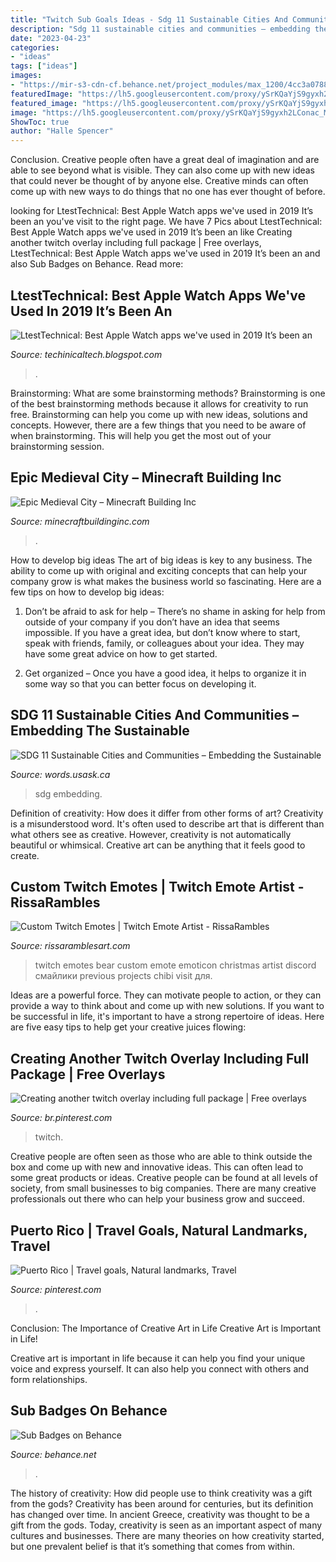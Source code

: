 ```yaml
---
title: "Twitch Sub Goals Ideas - Sdg 11 Sustainable Cities And Communities – Embedding The Sustainable"
description: "Sdg 11 sustainable cities and communities – embedding the sustainable"
date: "2023-04-23"
categories:
- "ideas"
tags: ["ideas"]
images:
- "https://mir-s3-cdn-cf.behance.net/project_modules/max_1200/4cc3a078831561.5cb206cee87af.png"
featuredImage: "https://lh5.googleusercontent.com/proxy/ySrKQaYjS9gyxh2LConac_MYYrkvyv99GhyQxVgDM9BghxFyJWdhKaaCnlq7_YRFvAjaE0W3Xm9NYb787dQylNm0D_PfdJZh3_w3sNhGYA=w1200-h630-p-k-no-nu"
featured_image: "https://lh5.googleusercontent.com/proxy/ySrKQaYjS9gyxh2LConac_MYYrkvyv99GhyQxVgDM9BghxFyJWdhKaaCnlq7_YRFvAjaE0W3Xm9NYb787dQylNm0D_PfdJZh3_w3sNhGYA=w1200-h630-p-k-no-nu"
image: "https://lh5.googleusercontent.com/proxy/ySrKQaYjS9gyxh2LConac_MYYrkvyv99GhyQxVgDM9BghxFyJWdhKaaCnlq7_YRFvAjaE0W3Xm9NYb787dQylNm0D_PfdJZh3_w3sNhGYA=w1200-h630-p-k-no-nu"
ShowToc: true
author: "Halle Spencer"
---
```



Conclusion.
Creative people often have a great deal of imagination and are able to see beyond what is visible. They can also come up with new ideas that could never be thought of by anyone else. Creative minds can often come up with new ways to do things that no one has ever thought of before.

	

		
looking for LtestTechnical: Best Apple Watch apps we&#039;ve used in 2019 It’s been an you've visit to the right page. We have 7 Pics about LtestTechnical: Best Apple Watch apps we&#039;ve used in 2019 It’s been an like Creating another twitch overlay including full package | Free overlays, LtestTechnical: Best Apple Watch apps we&#039;ve used in 2019 It’s been an and also Sub Badges on Behance. Read more:
		
    
## LtestTechnical: Best Apple Watch Apps We&#039;ve Used In 2019 It’s Been An

<img loading=lazy src="https://lh5.googleusercontent.com/proxy/ySrKQaYjS9gyxh2LConac_MYYrkvyv99GhyQxVgDM9BghxFyJWdhKaaCnlq7_YRFvAjaE0W3Xm9NYb787dQylNm0D_PfdJZh3_w3sNhGYA=w1200-h630-p-k-no-nu" onerror="this.onerror=null;this.src='https://tse1.mm.bing.net/th?id=OIP.RpA6hGS32hc2VIVNEvtmXwHaEK&amp;pid=15.1';" alt="LtestTechnical: Best Apple Watch apps we&#039;ve used in 2019 It’s been an">

_Source: techinicaltech.blogspot.com_

>. 

	

Brainstorming: What are some brainstorming methods?
Brainstorming is one of the best brainstorming methods because it allows for creativity to run free. Brainstorming can help you come up with new ideas, solutions and concepts. However, there are a few things that you need to be aware of when brainstorming. This will help you get the most out of your brainstorming session.

    
## Epic Medieval City – Minecraft Building Inc

<img loading=lazy src="https://minecraftbuildinginc.com/wp-content/uploads/formidable/5/Epic-Medieval-City-Minecraft-Building-Ideas.jpg" onerror="this.onerror=null;this.src='https://tse3.mm.bing.net/th?id=OIP.8fwPSXwVUt75rkOaWD81EwHaEK&amp;pid=15.1';" alt="Epic Medieval City – Minecraft Building Inc">

_Source: minecraftbuildinginc.com_

>. 

	

How to develop big ideas
The art of big ideas is key to any business. The ability to come up with original and exciting concepts that can help your company grow is what makes the business world so fascinating. Here are a few tips on how to develop big ideas:
1. Don’t be afraid to ask for help – There’s no shame in asking for help from outside of your company if you don’t have an idea that seems impossible. If you have a great idea, but don’t know where to start, speak with friends, family, or colleagues about your idea. They may have some great advice on how to get started.

2. Get organized – Once you have a good idea, it helps to organize it in some way so that you can better focus on developing it.

    
## SDG 11 Sustainable Cities And Communities – Embedding The Sustainable

<img loading=lazy src="http://words.usask.ca/gmcte/files/2021/07/SDG_Icons_Inverted_Transparent_WEB-11.png" onerror="this.onerror=null;this.src='https://tse2.mm.bing.net/th?id=OIP.QWUl3pik8Q3gR1Y4411haAHaHa&amp;pid=15.1';" alt="SDG 11 Sustainable Cities and Communities – Embedding the Sustainable">

_Source: words.usask.ca_

>sdg embedding. 

	

Definition of creativity: How does it differ from other forms of art?
Creativity is a misunderstood word. It's often used to describe art that is different than what others see as creative. However, creativity is not automatically beautiful or whimsical. Creative art can be anything that it feels good to create.

    
## Custom Twitch Emotes | Twitch Emote Artist - RissaRambles

<img loading=lazy src="http://rissaramblesart.com/wp-content/uploads/2016/12/twitch-emotes-bear.png" onerror="this.onerror=null;this.src='https://tse2.mm.bing.net/th?id=OIP.PIH8nhHHMO8EeUfvJoxy0AHaFw&amp;pid=15.1';" alt="Custom Twitch Emotes | Twitch Emote Artist - RissaRambles">

_Source: rissaramblesart.com_

>twitch emotes bear custom emote emoticon christmas artist discord смайлики previous projects chibi visit для. 

	

Ideas are a powerful force. They can motivate people to action, or they can provide a way to think about and come up with new solutions. If you want to be successful in life, it's important to have a strong repertoire of ideas. Here are five easy tips to help get your creative juices flowing: 

    
## Creating Another Twitch Overlay Including Full Package | Free Overlays

<img loading=lazy src="https://i.pinimg.com/736x/c9/08/b0/c908b0ac882d0680dc7430fa594dc175.jpg" onerror="this.onerror=null;this.src='https://tse2.mm.bing.net/th?id=OIP.b2plpRySEfkLa0lIzkmSTwHaFj&amp;pid=15.1';" alt="Creating another twitch overlay including full package | Free overlays">

_Source: br.pinterest.com_

>twitch. 

	

Creative people are often seen as those who are able to think outside the box and come up with new and innovative ideas. This can often lead to some great products or ideas. Creative people can be found at all levels of society, from small businesses to big companies. There are many creative professionals out there who can help your business grow and succeed.

    
## Puerto Rico | Travel Goals, Natural Landmarks, Travel

<img loading=lazy src="https://i.pinimg.com/736x/45/29/45/45294534947ca96a42239776df2074f0.jpg" onerror="this.onerror=null;this.src='https://tse4.mm.bing.net/th?id=OIP.L-Rrqa7UNBVKWuwMqkoeiAHaFj&amp;pid=15.1';" alt="Puerto Rico | Travel goals, Natural landmarks, Travel">

_Source: pinterest.com_

>. 

	

Conclusion: The Importance of Creative Art in Life
Creative Art is Important in Life!

Creative art is important in life because it can help you find your unique voice and express yourself. It can also help you connect with others and form relationships.

    
## Sub Badges On Behance

<img loading=lazy src="https://mir-s3-cdn-cf.behance.net/project_modules/max_1200/4cc3a078831561.5cb206cee87af.png" onerror="this.onerror=null;this.src='https://tse4.mm.bing.net/th?id=OIP.SUaVWErenRV_dFnDG5AHQQHaED&amp;pid=15.1';" alt="Sub Badges on Behance">

_Source: behance.net_

>. 

	

The history of creativity: How did people use to think creativity was a gift from the gods?
Creativity has been around for centuries, but its definition has changed over time. In ancient Greece, creativity was thought to be a gift from the gods. Today, creativity is seen as an important aspect of many cultures and businesses. There are many theories on how creativity started, but one prevalent belief is that it’s something that comes from within.

